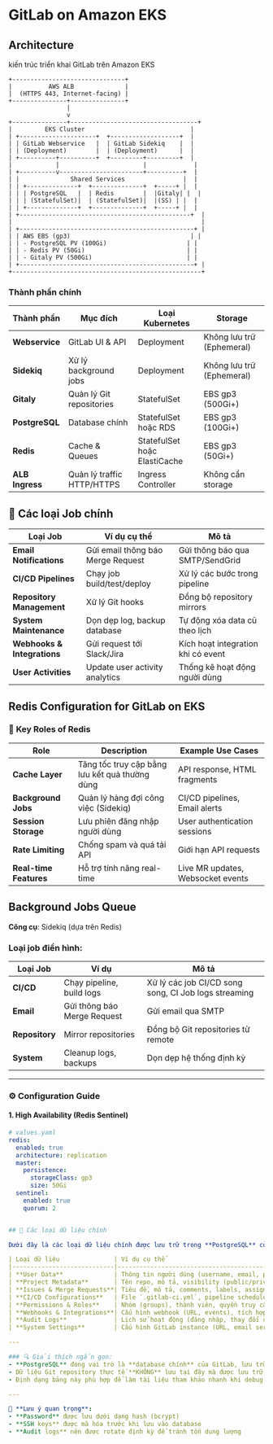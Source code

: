 # GitLab on Amazon EKS

## Architecture

kiến trúc triển khai GitLab trên Amazon EKS 
```
+-------------------------------+
|          AWS ALB              |
|  (HTTPS 443, Internet-facing) |
+---------------+---------------+
                |
                v
+---------------+-----------------------------------+
|         EKS Cluster                             |
| +---------------------+  +-------------------+  |
| | GitLab Webservice   |  | GitLab Sidekiq    |  |
| | (Deployment)        |  | (Deployment)      |  |
| +----------+----------+  +---------+---------+  |
|            |                       |             |
| +----------v-----------------------+----------+  |
| |              Shared Services                |  |
| | +--------------+  +--------------+  +-----+ |  |
| | | PostgreSQL   |  | Redis        |  |Gitaly| |  |
| | | (StatefulSet)|  | (StatefulSet)|  |(SS) | |  |
| | +--------------+  +--------------+  +-----+ |  |
| +-----------------------------------------------+  |
|                                                    |
| +------------------------------------------------+ |
| | AWS EBS (gp3)                                 | |
| | - PostgreSQL PV (100Gi)                      | |
| | - Redis PV (50Gi)                            | |
| | - Gitaly PV (500Gi)                          | |
| +------------------------------------------------+ |
+----------------------------------------------------+
```
### Thành phần chính

| Thành phần       | Mục đích                     | Loại Kubernetes          | Storage                  |
|------------------|------------------------------|--------------------------|--------------------------|
| **Webservice**   | GitLab UI & API              | Deployment               | Không lưu trữ (Ephemeral) |
| **Sidekiq**      | Xử lý background jobs        | Deployment               | Không lưu trữ (Ephemeral) |
| **Gitaly**       | Quản lý Git repositories     | StatefulSet              | EBS gp3 (500Gi+)          |
| **PostgreSQL**   | Database chính               | StatefulSet hoặc RDS     | EBS gp3 (100Gi+)          |
| **Redis**        | Cache & Queues               | StatefulSet hoặc ElastiCache | EBS gp3 (50Gi+)   |
| **ALB Ingress**  | Quản lý traffic HTTP/HTTPS   | Ingress Controller        | Không cần storage        |


## 🔧 Các loại Job chính

| Loại Job                  | Ví dụ cụ thể                          | Mô tả                              |
|---------------------------|---------------------------------------|------------------------------------|
| **Email Notifications**   | Gửi email thông báo Merge Request     | Gửi thông báo qua SMTP/SendGrid    |
| **CI/CD Pipelines**       | Chạy job build/test/deploy            | Xử lý các bước trong pipeline      |
| **Repository Management** | Xử lý Git hooks                       | Đồng bộ repository mirrors         |
| **System Maintenance**    | Dọn dẹp log, backup database          | Tự động xóa data cũ theo lịch      |
| **Webhooks & Integrations**| Gửi request tới Slack/Jira           | Kích hoạt integration khi có event |
| **User Activities**       | Update user activity analytics        | Thống kê hoạt động người dùng      |


## Redis Configuration for GitLab on EKS

### 🔑 **Key Roles of Redis**
| Role                  | Description                                                                 | Example Use Cases                  |
|-----------------------|-----------------------------------------------------------------------------|------------------------------------|
| **Cache Layer**       | Tăng tốc truy cập bằng lưu kết quả thường dùng                              | API response, HTML fragments       |
| **Background Jobs**   | Quản lý hàng đợi công việc (Sidekiq)                                        | CI/CD pipelines, Email alerts      |
| **Session Storage**   | Lưu phiên đăng nhập người dùng                                              | User authentication sessions       |
| **Rate Limiting**     | Chống spam và quá tải API                                                   | Giới hạn API requests              |
| **Real-time Features**| Hỗ trợ tính năng real-time                                                  | Live MR updates, Websocket events  |

## Background Jobs Queue

**Công cụ**: Sidekiq (dựa trên Redis)  

### Loại job điển hình:

| Loại Job       | Ví dụ                   | Mô tả                              |
|----------------|-------------------------|------------------------------------|
| **CI/CD**      | Chạy pipeline, build logs | Xử lý các job CI/CD song song, CI Job logs streaming     |
| **Email**      | Gửi thông báo Merge Request | Gửi email qua SMTP                |
| **Repository** | Mirror repositories     | Đồng bộ Git repositories từ remote |
| **System**     | Cleanup logs, backups   | Dọn dẹp hệ thống định kỳ            |

---

### ⚙️ **Configuration Guide**

#### **1. High Availability (Redis Sentinel)**
```yaml
# values.yaml
redis:
  enabled: true
  architecture: replication
  master:
    persistence:
      storageClass: gp3
      size: 50Gi
  sentinel:
    enabled: true
    quorum: 2


## 📂 Các loại dữ liệu chính

Dưới đây là các loại dữ liệu chính được lưu trữ trong **PostgreSQL** của GitLab:

| Loại dữ liệu               | Ví dụ cụ thể                                                                 |
|----------------------------|-----------------------------------------------------------------------------|
| **User Data**              | Thông tin người dùng (username, email, password hash, SSH keys)             |
| **Project Metadata**       | Tên repo, mô tả, visibility (public/private), cài đặt project               |
| **Issues & Merge Requests**| Tiêu đề, mô tả, comments, labels, assignees, trạng thái MR                  |
| **CI/CD Configurations**   | File `.gitlab-ci.yml`, pipeline schedules, variables                        |
| **Permissions & Roles**    | Nhóm (groups), thành viên, quyền truy cập (owner/developer/guest)          |
| **Webhooks & Integrations**| Cấu hình webhook (URL, events), tích hợp Jira, Slack                        |
| **Audit Logs**             | Lịch sử hoạt động (đăng nhập, thay đổi cài đặt, xóa project)              |
| **System Settings**        | Cấu hình GitLab instance (URL, email server, rate limits)                  |

---

### 🔍 Giải thích ngắn gọn:
- **PostgreSQL** đóng vai trò là **database chính** của GitLab, lưu trữ mọi metadata và cấu hình hệ thống.
- Dữ liệu Git repository thực tế **KHÔNG** lưu tại đây mà được lưu trữ riêng trong thư mục `/var/opt/gitlab/git-data` hoặc Object Storage.
- Định dạng bảng này phù hợp để làm tài liệu tham khảo nhanh khi debug hoặc tối ưu hệ thống.

---

📌 **Lưu ý quan trọng**:  
- **Password** được lưu dưới dạng hash (bcrypt)  
- **SSH keys** được mã hóa trước khi lưu vào database  
- **Audit logs** nên được rotate định kỳ để tránh tốn dung lượng


